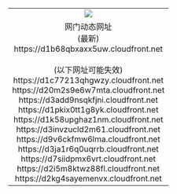 ﻿<table>
  <tr></tr>
  <tr><td colspan=2 align=center><img src="https://d1b68qbxaxx5uw.cloudfront.net/Up/oGate.jpg" /></td></tr>
  <tr><td colspan=2 align=center>网门动态网址<br/>(最新)
<br>https://d1b68qbxaxx5uw.cloudfront.net
<br/><br/>(以下网址可能失效)
<br>https://d1c77213qhgwzy.cloudfront.net
<br>https://d20m2s9e6w7mta.cloudfront.net
<br>https://d3add9nsqkfjni.cloudfront.net
<br>https://d1pkix0tt1g8yk.cloudfront.net
<br>https://d1k58upghaz1nm.cloudfront.net
<br>https://d3invzucld2m61.cloudfront.net
<br>https://d9v6ckfmw6lma.cloudfront.net
<br>https://d3ja1r6q0uqrrb.cloudfront.net
<br>https://d7siidpmx6vrt.cloudfront.net
<br>https://d2i5m8ktwz88fl.cloudfront.net
<br>https://d2kg4sayemenvx.cloudfront.net
    </td>
  </tr>
</table>
